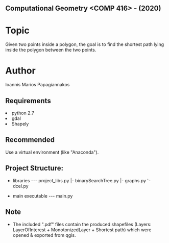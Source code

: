 ##   Computational Geometry <COMP 416> - (2020)
   
# Topic
Given two points inside a polygon, the goal is to find 
the shortest path lying inside the polygon between the 
two points.
    
# Author
Ioannis Marios Papagiannakos

## Requirements
<li> python 2.7 </li>
<li> gdal </li>
<li> Shapely </li>

## Recommended 
Use a virtual environment (like "Anaconda").

## Project Structure:

- libraries       --- project_libs.py
                   |- binarySearchTree.py
                   |- graphs.py 
                   '- dcel.py

- main executable --- main.py

## Note
* The included ".pdf" files contain the produced shapefiles
  (Layers: LayerOfInterest + MonotonizedLayer + Shortest path) 
  which were opened & exported from qgis. 
